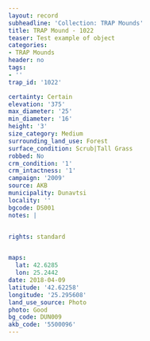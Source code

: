 ```yaml
---
layout: record
subheadline: 'Collection: TRAP Mounds'
title: TRAP Mound - 1022
teaser: Test example of object
categories:
- TRAP Mounds
header: no
tags:
- ''
trap_id: '1022'

certainty: Certain
elevation: '375'
max_diameter: '25'
min_diameter: '16'
height: '3'
size_category: Medium
surrounding_land_use: Forest
surface_condition: Scrub|Tall Grass
robbed: No
crm_condition: '1'
crm_intactness: '1'
campaign: '2009'
source: AKB
municipality: Dunavtsi
locality: ''
bgcode: DS001
notes: |


rights: standard


maps:
  lat: 42.6285
  lon: 25.2442
date: 2018-04-09
latitude: '42.62258'
longitude: '25.295608'
land_use_source: Photo
photo: Good
bg_code: DUN009
akb_code: '5500096'
---
```

